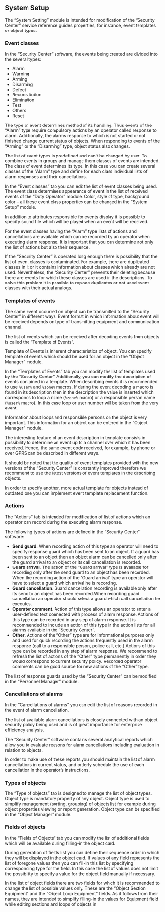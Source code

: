 ## System Setup

The “System Setting” module is intended for modification of the “Security Center” service reference guides properties, for instance, event templates or object types.

### Event classes

In the “Security Center” software, the events being created are divided into the several types:

* Alarm 
* Warning 
* Arming 
* Disarming 
* Defect 
* Reconstitution 
* Elimination 
* Test 
* Others 
* Reset 

The type of event determines method of its handling. Thus events of the “Alarm” type require compulsory actions by an operator called response to alarm. Additionally, the alarms response to which is not started or not finished change current status of objects. When responding to events of the “Arming” or the “Disarming” type, object status also changes.

The list of event types is predefined and can’t be changed by user. To combine events in groups and manage them classes of events are intended. The class of event determines its type. In this case you can create several classes of the “Alarm” type and define for each class individual lists of alarm responses and their cancellations.

In the “Event classes” tab you can edit the list of event classes being used.
The event class determines appearance of event in the list of received events of the “Duty Operator” module. Color, style of type, background color – all these event class properties can be changed in the “System Setup” module.

In addition to attributes responsible for events display it is possible to specify sound file which will be played when an event will be received.

For the event classes having the “Alarm” type lists of actions and cancellations are available which can be recorded by an operator when executing alarm response. It is important that you can determine not only the list of actions but also their sequence. 

If the “Security Center” is operated long enough there is possibility that the list of event classes is contaminated. For example, there are duplicated classes in it or it contains information about classes which already are not used. Nevertheless, the “Security Center” prevents their deleting because there are events for which these classes are used in the descriptions. To solve this problem it is possible to replace duplicates or not used event classes with their actual analogs.

### Templates of events

The same event occurred on object can be transmitted to the “Security Center” in different ways. Event format in which information about event will be received depends on type of transmitting equipment and communication channel. 

The list of events which can be received after decoding events from objects is called the “Template of Events”. 

Template of Events is inherent characteristics of object. You can specify template of events which should be used for an object in the “Object Manager” module.

In the “Templates of Events” tab you can modify the list of templates used by the “Security Center”. Additionally, you can modify the description of events contained in a template.
When describing events it is recommended to use `%user%` and `%zone%` macros. If during the event decoding a macro is found in its description then in the description the value is inserted which corresponds to loop a name (`%zone%` macro) or a responsible person name (`%user%` macro). In this case loop or user number will be taken from the very event. 

Information about loops and responsible persons on the object is very important. This information for an object can be entered in the “Object Manager” module.

The interesting feature of an event description in template consists in possibility to determine an event up to a channel over which it has been received. Hence, the same event code received, for example, by phone or over GPRS can be described in different ways.

It should be noted that the quality of event templates provided with the new versions of the “Security Center” is constantly improved therefore we recommend to use the latest versions of event templates in the describing objects.

In order to specify another, more actual template for objects instead of outdated one you can implement event template replacement function. 

### Actions

The “Actions” tab is intended for modification of list of actions which an operator can record during the executing alarm response.

The following types of actions are defined in the “Security Center” software:

* **Send guard**. When recording action of this type an operator will need to specify response guard which has been sent to an object. If a guard has been sent to an object then an object alarm can be cancelled only after the guard arrival to an object or its call cancellation is recorded.
* **Guard arrival**. The action of the “Guard arrival” type is available for recording only after the send guard to an object has been recorded. When the recording action of the “Guard arrival” type an operator will have to select a guard which arrival he is recording.
* **Guard cancellation**. Guard cancellation recording is available only after its send to an object has been recorded.When recording guard cancellation an operator should select a guard which call cancellation he executes.
* **Operator comment**. Action of this type allows an operator to enter a user-defined text connected with process of alarm response. Actions of this type can be recorded in any step of alarm response. It is recommended to include an action of this type in the action lists for all alarms available in the “Security Center”.
* **Other**. Actions of the “Other” type are for informational purposes only and used for quick recording the actions frequently used in the alarm response (call to a responsible person, police call, etc.) Actions of this type can be recorded in any step of alarm response.
We recommend to refresh the list of actions of the “Other” type permanently in order they would correspond to current security policy. Recorded operator comments can be good source for new actions of the “Other” type.

The list of response guards used by the “Security Center” can be modified in the “Personnel Manager” module.

### Cancellations of alarms

In the “Cancellations of alarms” you can edit the list of reasons recorded in the event of alarm cancellation.

The list of available alarm cancellations is closely connected with an object security policy being used and is of great importance for enterprise efficiency analysis.

The “Security Center” software contains several analytical reports which allow you to evaluate reasons for alarm cancellations including evaluation in relation to objects. 

In order to make use of these reports you should maintain the list of alarm cancellations in current status, and orderly schedule the use of each cancellation in the operator’s instructions.

### Types of objects

The “Type of objects” tab is designed to manage the list of object types. Object type is mandatory property of any object. Object type is used to simplify management (sorting, grouping) of objects list for example during object properties viewing or report generation. Object type can be specified in the “Object Manager” module.

### Fields of objects

In the “Fields of Objects” tab you can modify the list of additional fields which will be available during filling-in the object card.

During generation of fields list you can define their sequence order in which they will be displayed in the object card.
If values of any field represents the list of foregone values then you can fill-in this list by specifying corresponding type for the field. In this case the list of values does not limit the possibility to specify a value for the object field manually if necessary.

In the list of object fields there are two fields for which it is recommended to change the list of possible values only. These are the “Object Section Equipment” and the “Object Loop Equipment” fields. As it follows from their names, they are intended to simplify filling-in the values for Equipment  field while editing sections and loops of objects in